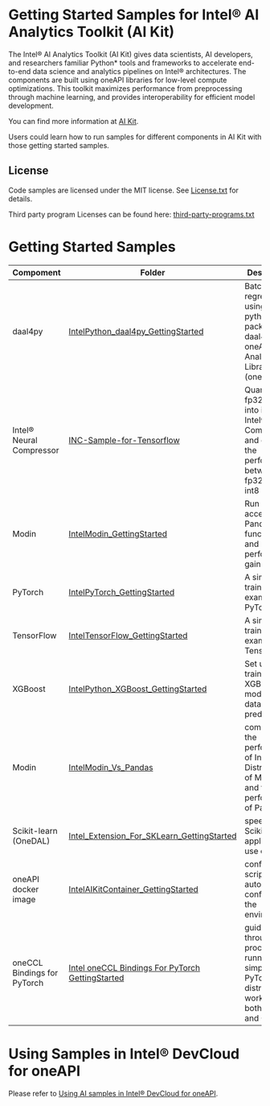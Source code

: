 # Getting Started Samples for Intel® AI Analytics Toolkit (AI Kit)

The Intel® AI Analytics Toolkit (AI Kit) gives data scientists, AI developers, and researchers familiar Python* tools and frameworks to accelerate end-to-end data science and analytics pipelines on Intel® architectures. The components are built using oneAPI libraries for low-level compute optimizations. This toolkit maximizes performance from preprocessing through machine learning, and provides interoperability for efficient model development.

You can find more information at [ AI Kit](https://software.intel.com/content/www/us/en/develop/tools/oneapi/ai-analytics-toolkit.html).

Users could learn how to run samples for different components in AI Kit with those getting started samples.

## License
Code samples are licensed under the MIT license. See
[License.txt](https://github.com/oneapi-src/oneAPI-samples/blob/master/License.txt) for details.

Third party program Licenses can be found here: [third-party-programs.txt](https://github.com/oneapi-src/oneAPI-samples/blob/master/third-party-programs.txt)

# Getting Started Samples

| Compoment      | Folder                                             | Description
| --------- | ------------------------------------------------ | -
| daal4py | [IntelPython_daal4py_GettingStarted](IntelPython_daal4py_GettingStarted)                     | Batch linear regression using the python API package daal4py from oneAPI Data Analytics Library (oneDAL) .
| Intel® Neural Compressor | [INC-Sample-for-Tensorflow](INC-Sample-for-Tensorflow)                     |Quantize a fp32 model into int8 by Intel® Neural Compressor, and compare the performance between fp32 and int8 .
| Modin | [IntelModin_GettingStarted](IntelModin_GettingStarted)                     | Run Modin-accelerated Pandas functions and note the performance gain .
| PyTorch | [IntelPyTorch_GettingStarted](Intel_Extension_For_PyTorch_GettingStarted) | A simple training example for PyTorch.
| TensorFlow | [IntelTensorFlow_GettingStarted](IntelTensorFlow_GettingStarted)               | A simple training example for TensorFlow.
| XGBoost | [IntelPython_XGBoost_GettingStarted](IntelPython_XGBoost_GettingStarted)                     | Set up and train an XGBoost* model on datasets for prediction.
| Modin |[IntelModin_Vs_Pandas](IntelModin_Vs_Pandas)| compares the performance of Intel® Distribution of Modin* and the performance of Pandas
| Scikit-learn (OneDAL) | [Intel_Extension_For_SKLearn_GettingStarted](Intel_Extension_For_SKLearn_GettingStarted) |speed up Scikit-learn application use oneDAL
|oneAPI docker image | [IntelAIKitContainer_GettingStarted](IntelAIKitContainer_GettingStarted)         | configuration script to automatically configure the environment |
|oneCCL Bindings for PyTorch | [Intel oneCCL Bindings For PyTorch GettingStarted](Intel_oneCCL_Bindings_For_PyTorch_GettingStarted)         | guides users through the process of running a simple PyTorch* distributed workload on both GPU and CPU |


# Using Samples in Intel® DevCloud for oneAPI
Please refer to [Using AI samples in Intel® DevCloud for oneAPI](https://github.com/intel-ai-tce/oneAPI-samples/tree/devcloud/AI-and-Analytics#using-samples-in-intel-oneapi-devcloud).
